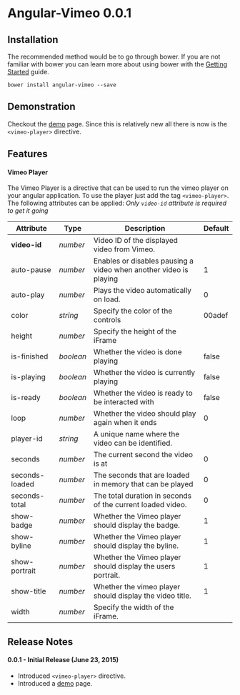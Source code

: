 # Angular-Vimeo 0.0.1

## Installation
The recommended method would be to go through bower. If you are not familiar
with bower you can learn more about using bower with the
[Getting Started](http://bower.io/#getting-started) guide.

```
bower install angular-vimeo --save
```

## Demonstration
Checkout the [demo](http://armenkesablyan.github.io/angular-vimeo/demo) page.
Since this is relatively new all there is now is the `<vimeo-player>` directive.


## Features
#### Vimeo Player
The Vimeo Player is a directive that can be used to run the vimeo player on your
angular application. To use the player just add the tag `<vimeo-player>`. The
following attributes can be applied:
*Only `video-id` attribute is required to get it going*

| Attribute | Type | Description | Default |
| --------- | ---- | ----------- | ------- |
| **video-id** | _number_ | Video ID of the displayed video from Vimeo. | |
| auto-pause | _number_ | Enables or disables pausing a video when another video is playing | 1
| auto-play | _number_ | Plays the video automatically on load. | 0 |
| color | _string_ | Specify the color of the controls | 00adef |
| height | _number_ | Specify the height of the iFrame | |
| is-finished | _boolean_ | Whether the video is done playing | false
| is-playing | _boolean_ | Whether the video is currently playing | false
| is-ready | _boolean_ | Whether the video is ready to be interacted with | false
| loop | _number_ | Whether the video should play again when it ends | 0 |
| player-id | _string_ | A unique name where the video can be identified.
| seconds | _number_ | The current second the video is at | 0 |
| seconds-loaded | _number_ | The seconds that are loaded in memory that can be played | 0 |
| seconds-total | _number_ | The total duration in seconds of the current loaded video. | 0 |
| show-badge | _number_ | Whether the Vimeo player should display the badge. | 1 |
| show-byline | _number_ | Whether the Vimeo player should display the byline. | 1 |
| show-portrait | _number_ | Whether the Vimeo player should display the users portrait. | 1 |
| show-title | _number_ | Whether the vimeo player should display the video title. | 1 |
| width | _number_ | Specify the width of the iFrame. |  | No |

## Release Notes
#### 0.0.1 - Initial Release (June 23, 2015)
* Introduced `<vimeo-player>` directive.
* Introduced a [demo](http://armenkesablyan.github.io/angular-vimeo/demo) page.
